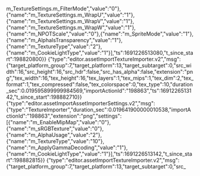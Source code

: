 m_TextureSettings.m_FilterMode","value":"0"},{"name":"m_TextureSettings.m_WrapU","value":"1"},{"name":"m_TextureSettings.m_WrapV","value":"1"},{"name":"m_TextureSettings.m_WrapW","value":"1"},{"name":"m_NPOTScale","value":"0"},{"name":"m_SpriteMode","value":"1"},{"name":"m_AlphaIsTransparency","value":"1"},{"name":"m_TextureType","value":"2"},{"name":"m_CookieLightType","value":"1"}],"ts":1691226513080,"t_since_start":198820800}}
{"type":"editor.assetImportTextureImporter.v2","msg":{"target_platform_group":7,"target_platform":13,"target_subtarget":0,"src_width":16,"src_height":16,"src_hdr":false,"src_has_alpha":false,"extension":"png","tex_width":16,"tex_height":16,"tex_layers":1,"tex_mips":1,"tex_dim":2,"tex_format":1,"tex_compressed":false,"tex_colorspace":0,"tex_type":10,"duration_sec":0.019595899999984569,"importActionId":"198863","ts":1691226513142,"t_since_start":198882710}}
{"type":"editor.assetImportAssetImporterSettings.v2","msg":{"type":"TextureImporter","duration_sec":0.019641900000010538,"importActionId":"198863","extension":"png","settings":[{"name":"m_EnableMipMap","value":"0"},{"name":"m_sRGBTexture","value":"0"},{"name":"m_AlphaUsage","value":"2"},{"name":"m_TextureType","value":"10"},{"name":"m_ApplyGammaDecoding","value":"1"},{"name":"m_CookieLightType","value":"1"}],"ts":1691226513142,"t_since_start":198882815}}
{"type":"editor.assetImportTextureImporter.v2","msg":{"target_platform_group":7,"target_platform":13,"target_subtarget":0,"src_